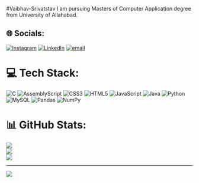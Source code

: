 
#Vaibhav-Srivatstav
I am pursuing Masters of Computer Application  degree from University of Allahabad. 


## 🌐 Socials:
[![Instagram](https://img.shields.io/badge/Instagram-%23E4405F.svg?logo=Instagram&logoColor=white)](https://instagram.com/Vaibhav_Srivastava09) [![LinkedIn](https://img.shields.io/badge/LinkedIn-%230077B5.svg?logo=linkedin&logoColor=white)](https://www.linkedin.com/in/vaibhav-srivastava-620258325?utm_source=share&utm_campaign=share_via&utm_content=profile&utm_medium=android_app) [![email](https://img.shields.io/badge/Email-D14836?logo=gmail&logoColor=white)](mailto:srivaibhav630@gmail.com) 

# 💻 Tech Stack:
![C](https://img.shields.io/badge/c-%2300599C.svg?style=for-the-badge&logo=c&logoColor=white) ![AssemblyScript](https://img.shields.io/badge/assembly%20script-%23000000.svg?style=for-the-badge&logo=assemblyscript&logoColor=white) ![CSS3](https://img.shields.io/badge/css3-%231572B6.svg?style=for-the-badge&logo=css3&logoColor=white) ![HTML5](https://img.shields.io/badge/html5-%23E34F26.svg?style=for-the-badge&logo=html5&logoColor=white) ![JavaScript](https://img.shields.io/badge/javascript-%23323330.svg?style=for-the-badge&logo=javascript&logoColor=%23F7DF1E) ![Java](https://img.shields.io/badge/java-%23ED8B00.svg?style=for-the-badge&logo=openjdk&logoColor=white) ![Python](https://img.shields.io/badge/python-3670A0?style=for-the-badge&logo=python&logoColor=ffdd54) ![MySQL](https://img.shields.io/badge/mysql-4479A1.svg?style=for-the-badge&logo=mysql&logoColor=white) ![Pandas](https://img.shields.io/badge/pandas-%23150458.svg?style=for-the-badge&logo=pandas&logoColor=white) ![NumPy](https://img.shields.io/badge/numpy-%23013243.svg?style=for-the-badge&logo=numpy&logoColor=white)
# 📊 GitHub Stats:
![](https://github-readme-stats.vercel.app/api?username=Vaibhav-Srivastava&theme=dark&hide_border=false&include_all_commits=false&count_private=false)<br/>
![](https://nirzak-streak-stats.vercel.app/?user=Vaibhav-Srivastava&theme=dark&hide_border=false)<br/>
![](https://github-readme-stats.vercel.app/api/top-langs/?username=Vaibhav-Srivastava&theme=dark&hide_border=false&include_all_commits=false&count_private=false&layout=compact)

---
[![](https://visitcount.itsvg.in/api?id=Vaibhav-Srivastava&icon=0&color=0)](https://visitcount.itsvg.in)

<!-- Proudly created with GPRM ( https://gprm.itsvg.in ) -->